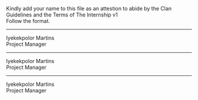 
Kindly add your name to this file as an attestion to abide by the Clan Guidelines and the Terms of The Internship v1
<br/> Follow the format.<br/> 
___
Iyekekpolor Martins <br/>
Project Manager
___
Iyekekpolor Martins <br/>
Project Manager
___
Iyekekpolor Martins <br/>
Project Manager

